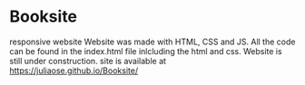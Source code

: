 # Booksite
responsive website
Website was made with HTML, CSS and JS.
All the code can be found in the index.html file inlcluding
the html and css.
Website is still under construction.
site is available at https://juliaose.github.io/Booksite/

